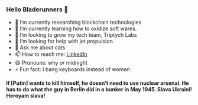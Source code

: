### Hello Bladerunners 👋

- 🔭 I’m currently researching blockchain technologies
- 🌱 I’m currently learning how to oxidize soft wares.
- 👯 I’m looking to grow my tech team, Triptych Labs
- 🤔 I’m looking for help with jet propulsion
- 💬 Ask me about cats
- 📫 How to reach me: [LinkedIn](https://www.linkedin.com/in/whymidnight)
- 😄 Pronouns: why _or_ midnight
- ⚡ Fun fact: I bang keyboards instead of women

**If [Putin] wants to kill himself, he doesn’t need to use nuclear arsenal. He has to do what the guy in Berlin did in a bunker in May 1945. Slava Ukraini! Heroyam slava!**
